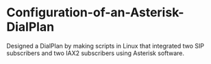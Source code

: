 # Configuration-of-an-Asterisk-DialPlan
Designed a DialPlan by making scripts in Linux that integrated two SIP subscribers and two IAX2 subscribers using Asterisk software.
